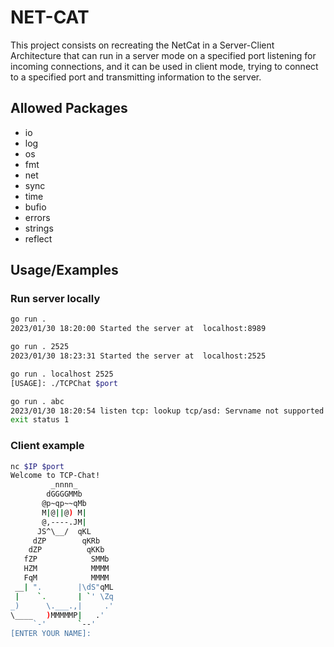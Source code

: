 # NET-CAT

This project consists on recreating the NetCat in a Server-Client Architecture that can run in a server mode on a specified port listening for incoming connections, and it can be used in client mode, trying to connect to a specified port and transmitting information to the server.

## Allowed Packages
- io
- log
- os
- fmt
- net
- sync
- time
- bufio
- errors
- strings
- reflect

## Usage/Examples

### Run server locally
```bash
go run .
2023/01/30 18:20:00 Started the server at  localhost:8989
```
```bash
go run . 2525
2023/01/30 18:23:31 Started the server at  localhost:2525
```

```bash
go run . localhost 2525
[USAGE]: ./TCPChat $port
```

```bash 
go run . abc
2023/01/30 18:20:54 listen tcp: lookup tcp/asd: Servname not supported for ai_socktype
exit status 1
```
### Client example
```bash
nc $IP $port
Welcome to TCP-Chat!
         _nnnn_
        dGGGGMMb
       @p~qp~~qMb
       M|@||@) M|
       @,----.JM|
      JS^\__/  qKL
     dZP        qKRb
    dZP          qKKb
   fZP            SMMb
   HZM            MMMM
   FqM            MMMM
 __| ".        |\dS"qML
 |    `.       | `' \Zq
_)      \.___.,|     .'
\____   )MMMMMP|   .'
     `-'       `--'
[ENTER YOUR NAME]:
```

